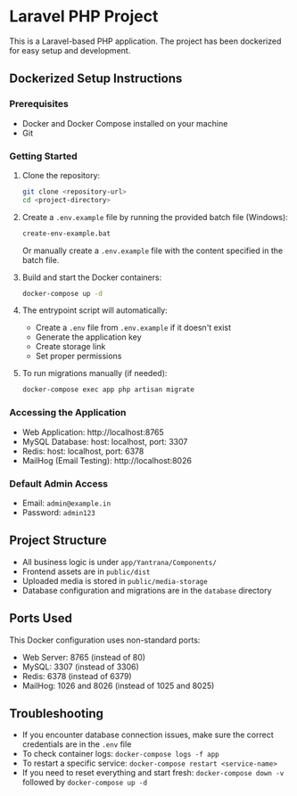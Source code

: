 # Laravel PHP Project

This is a Laravel-based PHP application. The project has been dockerized for easy setup and development.

## Dockerized Setup Instructions

### Prerequisites

- Docker and Docker Compose installed on your machine
- Git

### Getting Started

1. Clone the repository:
   ```bash
   git clone <repository-url>
   cd <project-directory>
   ```

2. Create a `.env.example` file by running the provided batch file (Windows):
   ```bash
   create-env-example.bat
   ```

   Or manually create a `.env.example` file with the content specified in the batch file.

3. Build and start the Docker containers:
   ```bash
   docker-compose up -d
   ```

4. The entrypoint script will automatically:
   - Create a `.env` file from `.env.example` if it doesn't exist
   - Generate the application key
   - Create storage link
   - Set proper permissions

5. To run migrations manually (if needed):
   ```bash
   docker-compose exec app php artisan migrate
   ```

### Accessing the Application

- Web Application: http://localhost:8765
- MySQL Database: host: localhost, port: 3307
- Redis: host: localhost, port: 6378
- MailHog (Email Testing): http://localhost:8026

### Default Admin Access

- Email: `admin@example.in`
- Password: `admin123`

## Project Structure

- All business logic is under `app/Yantrana/Components/`
- Frontend assets are in `public/dist`
- Uploaded media is stored in `public/media-storage`
- Database configuration and migrations are in the `database` directory

## Ports Used

This Docker configuration uses non-standard ports:
- Web Server: 8765 (instead of 80)
- MySQL: 3307 (instead of 3306)
- Redis: 6378 (instead of 6379)
- MailHog: 1026 and 8026 (instead of 1025 and 8025)

## Troubleshooting

- If you encounter database connection issues, make sure the correct credentials are in the `.env` file
- To check container logs: `docker-compose logs -f app`
- To restart a specific service: `docker-compose restart <service-name>`
- If you need to reset everything and start fresh: `docker-compose down -v` followed by `docker-compose up -d` 